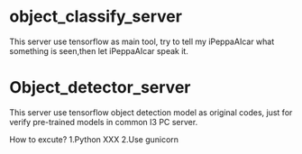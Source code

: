# object_classify_server
This server use tensorflow as main tool, try to tell my iPeppaAIcar what something is seen,then let iPeppaAIcar speak it.
# Object_detector_server
This server use tensorflow object detection model as original codes, just for verify pre-trained models in common I3 PC server. 

How to excute?
1.Python XXX
2.Use gunicorn
